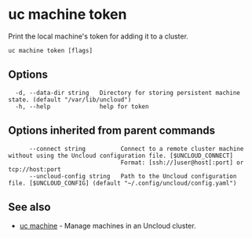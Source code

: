 # uc machine token

Print the local machine's token for adding it to a cluster.

```
uc machine token [flags]
```

## Options

```
  -d, --data-dir string   Directory for storing persistent machine state. (default "/var/lib/uncloud")
  -h, --help              help for token
```

## Options inherited from parent commands

```
      --connect string          Connect to a remote cluster machine without using the Uncloud configuration file. [$UNCLOUD_CONNECT]
                                Format: [ssh://]user@host[:port] or tcp://host:port
      --uncloud-config string   Path to the Uncloud configuration file. [$UNCLOUD_CONFIG] (default "~/.config/uncloud/config.yaml")
```

## See also

* [uc machine](uc_machine.md)	 - Manage machines in an Uncloud cluster.

